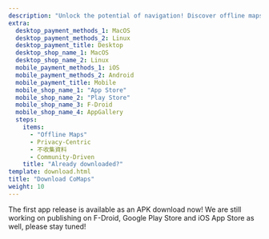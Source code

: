 ```yaml
---
description: "Unlock the potential of navigation! Discover offline maps, privacy-centric features, and a community-driven app"
extra:
  desktop_payment_methods_1: MacOS
  desktop_payment_methods_2: Linux
  desktop_payment_title: Desktop
  desktop_shop_name_1: MacOS
  desktop_shop_name_2: Linux
  mobile_payment_methods_1: iOS
  mobile_payment_methods_2: Android
  mobile_payment_title: Mobile
  mobile_shop_name_1: "App Store"
  mobile_shop_name_2: "Play Store"
  mobile_shop_name_3: F-Droid
  mobile_shop_name_4: AppGallery
  steps:
    items:
      - "Offline Maps"
      - Privacy-Centric
      - 不收集資料
      - Community-Driven
    title: "Already downloaded?"
template: download.html
title: "Download CoMaps"
weight: 10
---
```


The first app release is available as an APK download now! We are still
working on publishing on F-Droid, Google Play Store and iOS App Store as
well, please stay tuned!
